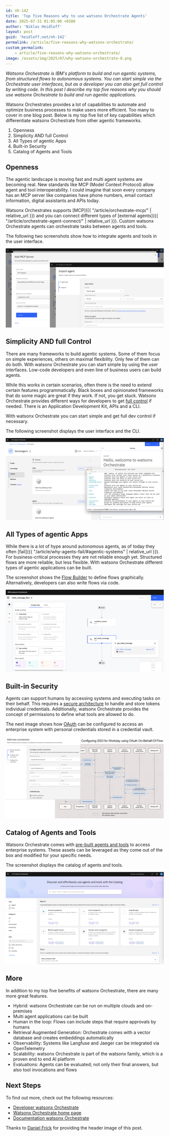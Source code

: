 ```yaml
---
id: nh-142
title: 'Top five Reasons why to use watsonx Orchestrate Agents'
date: 2025-07-31 01:05:00 +0100
author: 'Niklas Heidloff'
layout: post
guid: 'heidloff.net/nh-142'
permalink: /article/five-reasons-why-watsonx-orchestrate/
custom_permalink:
    - article/five-reasons-why-watsonx-orchestrate/
image: /assets/img/2025/07/why-watsonx-orchestrate-0.png
---
```


*Watsonx Orchestrate is IBM's platform to build and run agentic systems, from structured flows to autonomous systems. You can start simple via the Orchestrate user interfaces, but as a developer you can also get full control by writing code. In this post I describe my top five reasons why you should use watsonx Orchestrate to build and run agentic applications.*

Watsonx Orchestrates provides a lot of capabilities to automate and optimize business processes to make users more efficient. Too many to cover in one blog post. Below is my top five list of key capabilities which differentiate watsonx Orchestrate from other agentic frameworks.

1. Openness
2. Simplicity AND full Control
3. All Types of agentic Apps
4. Built-in Security
5. Catalog of Agents and Tools

## Openness

The agentic landscape is moving fast and multi agent systems are becoming real. New standards like MCP (Model Context Protocol) allow agent and tool interoperability. I could imagine that soon every company has an MCP server like companies have phone numbers, email contact information, digital assistants and APIs today.

Watsonx Orchestrates supports [MCP]({{ "/article/orchestrate-mcp/" | relative_url }}) and you can connect different types of [external agents]({{ "/article/orchestrate-agent-connect/" | relative_url }}). Custom watsonx Orchestrate agents can orchestrate tasks between agents and tools.

The following two screenshots show how to integrate agents and tools in the user interface.

![image](/assets/img/2025/07/why-watsonx-orchestrate-1.png)

## Simplicity AND full Control

There are many frameworks to build agentic systems. Some of them focus on simple experiences, others on maximal flexibility. Only few of them can do both. With watsonx Orchestrate you can start simple by using the user interfaces. Low-code developers and even line of business users can build agents.

While this works in certain scenarios, often there is the need to extend certain features programmatically. Black boxes and opinionated frameworks that do some magic are great if they work. If not, you get stuck. Watsonx Orchestrate provides different ways for developers to get [full control](https://developer.watson-orchestrate.ibm.com/) if needed. There is an Application Development Kit, APIs and a CLI. 

With watsonx Orchestrate you can start simple and get full dev control if necessary.

The following screenshot displays the user interface and the CLI.

![image](/assets/img/2025/07/why-watsonx-orchestrate-2.png)

## All Types of agentic Apps

While there is a lot of hype around autonomous agents, as of today they often [fail]({{ "/article/why-agents-fail/#agentic-systems" | relative_url }}). For business-critical processes they are not reliable enough yet. Structured flows are more reliable, but less flexible. With watsonx Orchestrate different types of agentic applications can be built.

The screenshot shows the [Flow Builder](https://developer.watson-orchestrate.ibm.com/tools/flows/overview) to define flows graphically. Alternatively, developers can also write flows via code.

![image](/assets/img/2025/07/why-watsonx-orchestrate-3.png)

## Built-in Security

Agents can support humans by accessing systems and executing tasks on their behalf. This requires a [secure architecture](https://developer.watson-orchestrate.ibm.com/connections/overview) to handle and store tokens individual credentials. Additionally, watsonx Orchestrate provides the concept of permissions to define what tools are allowed to do.

The next image shows how [OAuth](https://developer.watson-orchestrate.ibm.com/tutorials/workday_sso_connections) can be configured to access an enterprise system with personal credentials stored in a credential vault.

![image](/assets/img/2025/07/why-watsonx-orchestrate-4.png)

## Catalog of Agents and Tools

Watsonx Orchestrate comes with [pre-built agents and tools](https://www.ibm.com/docs/en/watsonx/watson-orchestrate/base?topic=catalog-list-prebuilt-agents) to access enterprise systems. These assets can be leveraged as they come out of the box and modified for your specific needs.

The screenshot displays the catalog of agents and tools.

![image](/assets/img/2025/07/why-watsonx-orchestrate-5.png)

## More

In addition to my top five benefits of watsonx Orchestrate, there are many more great features.

* Hybrid: watsonx Orchestrate can be run on multiple clouds and on-premises
* Multi agent applications can be built
* Human in the loop: Flows can include steps that require approvals by humans
* Retrieval Augmented Generation: Orchestrate comes with a vector database and creates embeddings automatically
* Observability: Systems like Langfuse and Jaeger can be integrated via OpenTelemetry
* Scalability: watsonx Orchestrate is part of the watsonx family, which is a proven end to end AI platform
* Evaluations: Agents can be evaluated; not only their final answers, but also tool invocations and flows

## Next Steps

To find out more, check out the following resources:

* [Developer watsonx Orchestrate](https://developer.watson-orchestrate.ibm.com)
* [Watsonx Orchestrate home page](https://www.ibm.com/products/watsonx-orchestrate)
* [Documentation watsonx Orchestrate](https://www.ibm.com/docs/en/watsonx/watson-orchestrate)

Thanks to [Daniel Frick](https://www.linkedin.com/in/frick-daniel/) for providing the header image of this post.